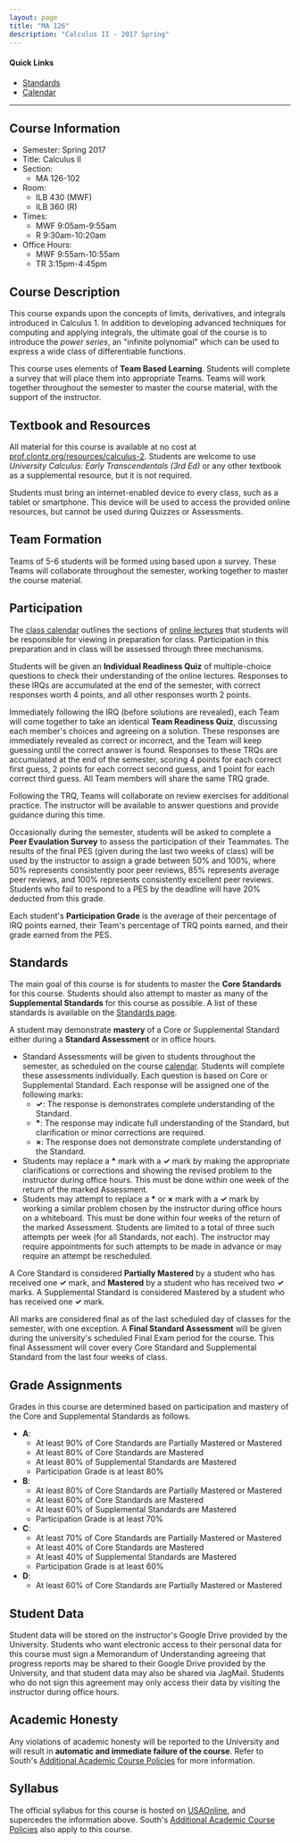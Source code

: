 ```yaml
---
layout: page
title: "MA 126"
description: "Calculus II - 2017 Spring"
---
```


#### Quick Links

- [Standards][standards]
- [Calendar][calendar]

---

## Course Information

* Semester: Spring 2017
* Title: Calculus II
* Section:
    * MA 126-102
* Room:
    * ILB 430 (MWF)
    * ILB 360 (R)
* Times:
    * MWF 9:05am-9:55am
    * R 9:30am-10:20am
* Office Hours:
    * MWF 9:55am-10:55am
    * TR 3:15pm-4:45pm


## Course Description

This course expands upon the concepts of limits, derivatives, and integrals
introduced in Calculus 1. In addition to developing advanced techniques
for computing and applying integrals, the ultimate goal of the course is
to introduce the *power series*, an "infinite polynomial" which can be used
to express a wide class of differentiable functions.

This course uses elements of **Team Based Learning**. Students will
complete a survey that will place them into appropriate Teams.
Teams will work together throughout the semester to master the course
material, with the support of the instructor.


## Textbook and Resources

All material for this course is available at no cost at
[prof.clontz.org/resources/calculus-2][text]. Students are welcome to use
*University Calculus: Early Transcendentals (3rd Ed)* or any other textbook
as a supplemental resource, but it is not required.

Students must bring an internet-enabled device to every class, such as a tablet
or smartphone. This device will be used to access the provided online
resources, but cannot be used during Quizzes or Assessments.


## Team Formation

Teams of 5-6 students will be formed using based upon a survey.
These Teams will collaborate throughout the semester, working together to
master the course material.


## Participation

The [class calendar][calendar] outlines the
sections of [online lectures][text] that students will be responsible for
viewing in preparation for class. Participation in this preparation and
in class will be assessed through three mechanisms.

Students will be given an **Individual Readiness Quiz** of multiple-choice
questions to check their understanding
of the online lectures. Responses to these IRQs are accumulated at the end of the
semester, with correct responses worth 4 points, and all other responses worth
2 points.

Immediately following the IRQ (before solutions are revealed),
each Team will come together to take an
identical **Team Readiness Quiz**, discussing each member's choices and
agreeing on a solution. These responses are immediately revealed as correct
or incorrect, and the Team will keep guessing until the correct answer is
found. Responses to these TRQs are accumulated at the end of the semester,
scoring 4 points for each correct first guess, 2 points for each correct
second guess, and 1 point for each correct third guess. All Team members
will share the same TRQ grade.

Following the TRQ, Teams will collaborate on review exercises for
additional practice. The instructor will be available to answer questions
and provide guidance during this time.

Occasionally during the semester, students will be asked to complete a
**Peer Evaulation Survey** to assess the participation of their Teammates.
The results of the final PES (given during the last two weeks of class)
will be used by the instructor to assign a grade
between 50% and 100%, where 50% represents consistently poor peer reviews,
85% represents average peer reviews, and 100% represents consistently excellent
peer reviews. Students who fail to respond to a PES by the deadline will have
20% deducted from this grade.

Each student's **Participation Grade** is the average of their percentage of IRQ
points earned, their Team's percentage of TRQ points earned, and their grade
earned from the PES.

## Standards

The main goal of this course is for students to master the
**Core Standards** for this course.
Students should also attempt to master as many of the
**Supplemental Standards** for this course as possible. A list of
these standards is available on the
[Standards page][standards].

A student may demonstrate **mastery** of a Core or Supplemental Standard
either during a **Standard Assessment** or in office hours.

* Standard Assessments will be given to students throughout the semester,
  as scheduled on the course [calendar][calendar]. Students will complete
  these assessments individually.
  Each question is based on Core or Supplemental Standard. Each response
  will be assigned one of the following marks:
    * **✓**: The response is demonstrates complete understanding of the Standard.
    * **\***: The response may indicate full understanding of the Standard,
      but clarification or minor corrections are required.
    * **×**: The response does not demonstrate complete understanding of the
      Standard.
* Students may replace a **\*** mark with a **✓** mark by making the appropriate
  clarifications or corrections and showing the revised problem to the
  instructor during office hours. This must be done within one week
  of the return of the marked Assessment.
* Students may attempt to replace a **\*** or **×** mark with a
  **✓** mark by working a similar problem chosen by the instructor during office
  hours on a whiteboard. This must be done within four weeks of the return of
  the marked Assessment. Students are limited to a total of three such attempts
  per week (for all Standards, not each). The instructor may require
  appointments for such attempts to be made in advance or may require an
  attempt be rescheduled.

A Core Standard is considered **Partially Mastered** by a student who has
received one **✓** mark, and **Mastered** by a student who has received
two **✓** marks. A Supplemental Standard is considered Mastered by a
student who has received one **✓** mark.

All marks are considered final as of the last scheduled day of classes for
the semester, with one exception. A **Final Standard Assessment** will be given
during the university's scheduled Final Exam period for the course. This
final Assessment will cover every Core Standard and Supplemental Standard
from the last four weeks of class.



## Grade Assignments

Grades in this course are determined based on participation
and mastery of the Core and Supplemental Standards as follows.

* **A**:
    * At least 90% of Core Standards are Partially Mastered or Mastered
    * At least 80% of Core Standards are Mastered
    * At least 80% of Supplemental Standards are Mastered
    * Participation Grade is at least 80%
* **B**:
    * At least 80% of Core Standards are Partially Mastered or Mastered
    * At least 60% of Core Standards are Mastered
    * At least 60% of Supplemental Standards are Mastered
    * Participation Grade is at least 70%
* **C**:
    * At least 70% of Core Standards are Partially Mastered or Mastered
    * At least 40% of Core Standards are Mastered
    * At least 40% of Supplemental Standards are Mastered
    * Participation Grade is at least 60%
* **D**:
    * At least 60% of Core Standards are Partially Mastered or Mastered


## Student Data

Student data will be stored on the instructor's Google Drive provided by
the University. Students who want electronic access to their personal data
for this course must sign a Memorandum of Understanding agreeing
that progress reports
may be shared to their Google Drive provided by the University, and that
student data may also be shared via JagMail. Students who do not sign
this agreement may only access their data by visiting the instructor during
office hours.


## Academic Honesty

Any violations of academic honesty will be reported to the University
and will result in **automatic and immediate failure of the course**. Refer to
South's [Additional Academic Course Policies][usacoursepolicies] for
more information.


## Syllabus

The official syllabus for this course is hosted on [USAOnline][usaonline],
and supercedes the information above. South's
[Additional Academic Course Policies][usacoursepolicies] also apply to this
course.


[usaonline]: https://ecampus.southalabama.edu/portal/site/4eed09d5-644d-44ed-985f-de0673e68b1a

[usacoursepolicies]: https://www.southalabama.edu/departments/academicaffairs/resources/policies/additionalacademiccoursepolicies.pdf

[text]: http://prof.clontz.org/resources/calculus2/

[calendar]: /classes/2017/01/ma126/calendar/

[standards]: /classes/2017/01/ma126/standards/
